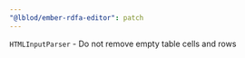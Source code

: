```yaml
---
"@lblod/ember-rdfa-editor": patch
---
```


`HTMLInputParser` - Do not remove empty table cells and rows 
